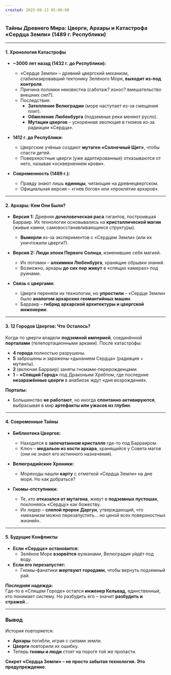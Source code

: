 ```yaml
---
created: 2025-08-13 05:00:00
---
```

### **Тайны Древнего Мира: Цверги, Архары и Катастрофа «Сердца Земли» (1489 г. Республики)**

---

#### **1. Хронология Катастрофы**
- **~3000 лет назад (1432 г. до Республики):**  
  - «Сердце Земли» – древний цвергский механизм, стабилизировавший тектонику Зелёного Моря, **выходит из-под контроля**.  
  - Причина поломки неизвестна (саботаж? износ? вмешательство внешних сил?).  
  - Последствия:  
    - **Затопление Велюградии** (море наступает из-за смещения плит).  
    - **Обмеление Любенбурга** (подземные реки меняют русло).  
    - **Мутации цвергов** – ускоренная эволюция в гномов из-за радиации «Сердца».  

- **1412 г. до Республики:**  
  - Цвергские учёные создают **мутаген «Солнечный Щит»**, чтобы спасти детей.  
  - Поверхностные цверги (уже адаптированные) отказываются от него, называя «осквернением крови».  

- **Современность (1489 г.):**  
  - Правду знают лишь **единицы**, читающие на древнецвергском.  
  - Официальная версия – «гнев богов» или «проклятие архаров».  

---

#### **2. Архары: Кем Они Были?**  
- **Версия 1:** Древняя **дочеловеческая раса** гигантов, построившая Барраир. Их технологии основывались на **кристаллической магии** (живые камни, самовосстанавливающиеся структуры).  
  - **Вымерли** из-за экспериментов с «Сердцем Земли» (или их уничтожили цверги?).  

- **Версия 2:** **Люди эпохи Первого Солнца**, изменившие себя магией.  
  - Их потомки – **алхимики Любенбурга**, хранящие обрывки знаний.  
  - Возможно, архары **до сих пор живут** в «спящих камерах» под руинами.  

- **Связь с цвергами:**  
  - Цверги переняли их технологии, но **упростили** – «Сердце Земли» было **аналогом архарских геомантийных машин**.  
  - Барраир – **гибрид архарской архитектуры и цвергской инженерии**.  

---

#### **3. 12 Городов Цвергов: Что Осталось?**  
Когда-то цверги владели **подземной империей**, соединённой **порталами** (телепортационными арками). После катастрофы:  
- **4 города** полностью разрушены.  
- **5** заброшены и заражены «дыханием Сердца» (радиация + мутанты).  
- **2** (включая Барраир) заняты гномами-перерожденцами.  
- **1** – **«Спящий Город»** под Драконьим Хребтом, где последние **незаражённые цверги** в анабиозе ждут «дня возрождения».  

**Порталы:**  
- Большинство **не работают**, но иногда **спонтанно активируются**, выбрасывая в мир **артефакты или ужасов из глубин**.  

---

#### **4. Современные Тайны**  
- **Библиотека Цвергов:**  
  - Находится в **запечатанном кристалле** где-то под Барраиром.  
  - Ключ – **медальон из кости архара**, хранящийся у Совета магов (они не знают его истинного назначения).  

- **Велюградийские Хроники:**  
  - Мореходы нашли **карту** с отметкой «Сердца Земли» на дне моря. Но как добраться?  

- **Гномы-отступники:**  
  - Те, кто **отказался от мутагена**, живут в **подземных пустошах**, поклоняясь «Сердцу» как божеству.  
  - Их лидер – **слепой пророк Даргун**, утверждающий, что «механизм можно перезапустить… но ценой всех поверхностных жизней».  

---

#### **5. Будущие Конфликты**  
- **Если «Сердце» остановится:**  
  - Зелёное Море **взорвётся** вулканами, Велюградия уйдёт под воду.  
- **Если его перезапустят:**  
  - Гномы-фанатики **жертвуют городами**, чтобы вернуть подземный рай.  

**Последняя надежда:**  
Где-то в «Спящем Городе» остался **инженер Кельвад**, единственный, кто понимает систему. Но разбудить его – значит **разбудить и стражей**…  

---

### **Вывод**  
История повторяется:  
- **Архары** погибли, играя с силами земли.  
- **Цверги** повторили их ошибку.  
- Теперь **гномы и люди** стоят на пороге той же пропасти.  

**Секрет «Сердца Земли» – не просто забытая технология. Это предупреждение.**